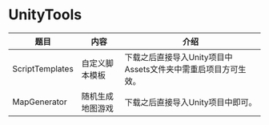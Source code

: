 # UnityTools

| 题目 | 内容 | 介绍 |  
| --- | --- | --- |  
| ScriptTemplates | 自定义脚本模板 | 下载之后直接导入Unity项目中Assets文件夹中需重启项目方可生效。 |  
| MapGenerator | 随机生成地图游戏 | 下载之后直接导入Unity项目中即可。 |  
